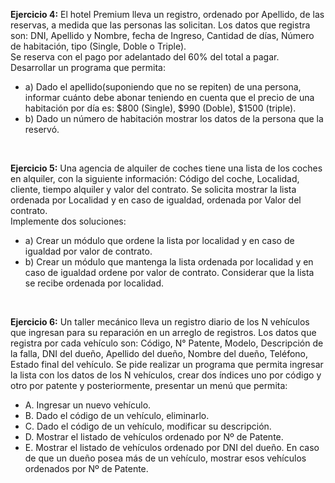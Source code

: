 <b>Ejercicio 4:</b> El hotel Premium lleva un registro, ordenado por Apellido, de las reservas, a medida que las personas las solicitan. Los datos que registra son: DNI, Apellido y Nombre, fecha de Ingreso, Cantidad de días, Número de habitación, tipo (Single, Doble o Triple).<br>
Se reserva con el pago por adelantado del 60% del total a pagar. Desarrollar un programa que permita:<br>
* a) Dado el apellido(suponiendo que no se repiten) de una persona, informar cuánto debe abonar teniendo en cuenta que el precio de una habitación por día es: $800 (Single), $990 (Doble), $1500 (triple).<br>
* b) Dado un número de habitación mostrar los datos de la persona que la reservó.<br>
<br>

<b>Ejercicio 5:</b> Una agencia de alquiler de coches tiene una lista de los coches en alquiler, con la siguiente información: Código del coche, Localidad, cliente, tiempo alquiler y valor del contrato. Se solicita mostrar la lista ordenada por Localidad y en caso de igualdad, ordenada por Valor del contrato. <br>
Implemente dos soluciones:<br>
* a) Crear un módulo que ordene la lista por localidad y en caso de igualdad por valor de contrato.
* b) Crear un módulo que mantenga la lista ordenada por localidad y en caso de igualdad ordene por valor de contrato. Considerar que la lista se recibe ordenada por localidad.
<br>

<b>Ejercicio 6:</b> Un taller mecánico lleva un registro diario de los N vehículos que ingresan para su reparación en un arreglo de registros. Los datos que registra por cada vehículo son: Código, N° Patente, Modelo, Descripción de la falla, DNI del dueño, Apellido del dueño, Nombre del dueño, Teléfono, Estado final del vehículo. Se pide realizar un programa que permita ingresar la lista con los datos de los N vehículos, crear dos índices uno por código y otro por patente y posteriormente, presentar un menú que permita:<br>
* A. Ingresar un nuevo vehículo.<br>
* B. Dado el código de un vehículo, eliminarlo.<br>
* C. Dado el código de un vehículo, modificar su descripción.<br>
* D. Mostrar el listado de vehículos ordenado por Nº de Patente.<br>
* E. Mostrar el listado de vehículos ordenado por DNI del dueño. En caso de que un dueño posea más de un vehículo, mostrar esos vehículos ordenados por Nº de Patente.
<br>
